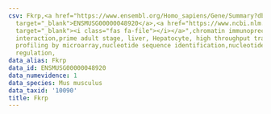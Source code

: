 ```yaml
---
csv: Fkrp,<a href="https://www.ensembl.org/Homo_sapiens/Gene/Summary?db=core;g=ENSMUSG00000048920"
  target="_blank">ENSMUSG00000048920</a>,<a href="https://www.ncbi.nlm.nih.gov/pubmed/23834426"
  target="_blank"><i class="fas fa-file"></i></a>",chromatin immunoprecipitation assay,direct
  interaction,prime adult stage, liver, Hepatocyte, high throughput transcription
  profiling by microarray,nucleotide sequence identification,nucleotide sequence identification,transcriptional
  regulation,
data_alias: Fkrp
data_id: ENSMUSG00000048920
data_numevidence: 1
data_species: Mus musculus
data_taxid: '10090'
title: Fkrp
---
```

